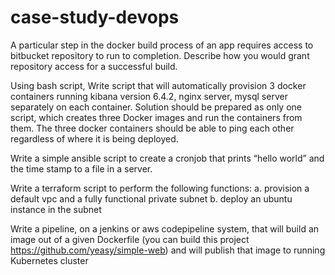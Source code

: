 # case-study-devops
A particular step in the docker build process of an app requires access to bitbucket repository to run to completion. Describe how you would grant repository access for a successful build.

Using bash script, Write script that will automatically provision 3 docker containers running kibana version 6.4.2, nginx server, mysql server separately on each container. Solution should be prepared as only one script, which creates three Docker images and run the containers from them. The three docker containers should be able to ping each other regardless of where it is being deployed.

Write a simple ansible script to create a cronjob that prints “hello world” and the time stamp to a file in a server.

Write a terraform script to perform the following functions: a. provision a default vpc and a fully functional private subnet b. deploy an ubuntu instance in the subnet

Write a pipeline, on a jenkins or aws codepipeline system, that will build an image out of a given Dockerfile (you can build this project https://github.com/yeasy/simple-web) and will publish that image to running Kubernetes cluster
